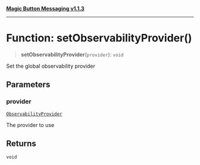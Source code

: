 [**Magic Button Messaging v1.1.3**](../README.md)

***

# Function: setObservabilityProvider()

> **setObservabilityProvider**(`provider`): `void`

Set the global observability provider

## Parameters

### provider

[`ObservabilityProvider`](../interfaces/ObservabilityProvider.md)

The provider to use

## Returns

`void`
